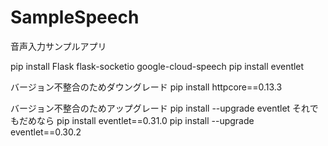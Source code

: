 # SampleSpeech
音声入力サンプルアプリ

pip install Flask flask-socketio google-cloud-speech
pip install eventlet

バージョン不整合のためダウングレード
pip install httpcore==0.13.3


バージョン不整合のためアップグレード
pip install --upgrade eventlet
それでもだめなら
pip install eventlet==0.31.0
pip install --upgrade eventlet==0.30.2


